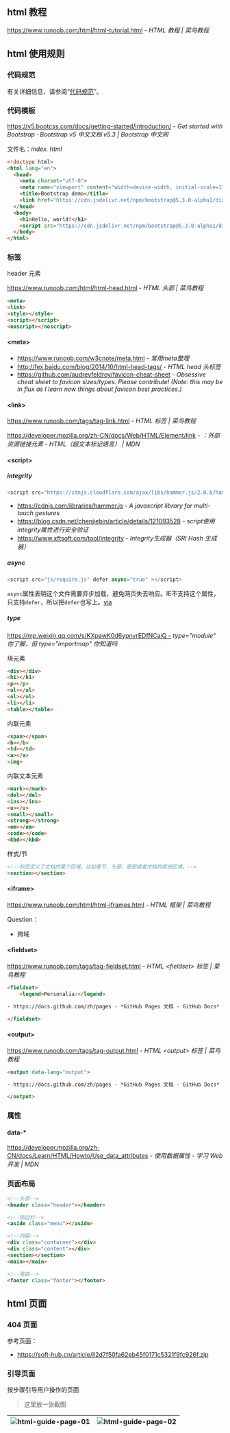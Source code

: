 ## html 教程

https://www.runoob.com/html/html-tutorial.html - *HTML 教程 | 菜鸟教程*

## html 使用规则

### 代码规范

有关详细信息，请参阅“[代码规范](front-end/README.md#代码规范)”。

### 代码模板

https://v5.bootcss.com/docs/getting-started/introduction/ - *Get started with Bootstrap · Bootstrap v5 中文文档 v5.3 | Bootstrap 中文网*

文件名：_index. html_

```html
<!doctype html>
<html lang="en">
  <head>
    <meta charset="utf-8">
    <meta name="viewport" content="width=device-width, initial-scale=1">
    <title>Bootstrap demo</title>
    <link href="https://cdn.jsdelivr.net/npm/bootstrap@5.3.0-alpha1/dist/css/bootstrap.min.css" rel="stylesheet" integrity="sha384-GLhlTQ8iRABdZLl6O3oVMWSktQOp6b7In1Zl3/Jr59b6EGGoI1aFkw7cmDA6j6gD" crossorigin="anonymous">
  </head>
  <body>
    <h1>Hello, world!</h1>
    <script src="https://cdn.jsdelivr.net/npm/bootstrap@5.3.0-alpha1/dist/js/bootstrap.bundle.min.js" integrity="sha384-/mhDoLbDldZc3qpsJHpLogda//BVZbgYuw6kof4u2FrCedxOtgRZDTHgHUhOCVim" crossorigin="anonymous"></script>
  </body>
</html>
```


### 标签

header 元素

https://www.runoob.com/html/html-head.html - *HTML 头部 | 菜鸟教程*

```html
<meta>
<link>
<style></style>
<script></script>
<noscript></noscript>
```

#### \<meta>

- https://www.runoob.com/w3cnote/meta.html - *常用meta整理* 
- http://fex.baidu.com/blog/2014/10/html-head-tags/ - *HTML head 头标签*
- https://github.com/audreyfeldroy/favicon-cheat-sheet - *Obsessive cheat sheet to favicon sizes/types. Please contribute! (Note: this may be in flux as I learn new things about favicon best practices.)*

#### \<link>

https://www.runoob.com/tags/tag-link.html - *HTML <link>标签 | 菜鸟教程*

https://developer.mozilla.org/zh-CN/docs/Web/HTML/Element/link - *<link>：外部资源链接元素 - HTML（超文本标记语言） | MDN*

#### \<script>

##### integrity

```javascript
<script src="https://cdnjs.cloudflare.com/ajax/libs/hammer.js/2.0.8/hammer.min.js" integrity="sha512-UXumZrZNiOwnTcZSHLOfcTs0aos2MzBWHXOHOuB0J/R44QB0dwY5JgfbvljXcklVf65Gc4El6RjZ+lnwd2az2g==" crossorigin="anonymous" referrerpolicy="no-referrer"></script>
```



- https://cdnjs.com/libraries/hammer.js - *A javascript library for multi-touch gestures*
- https://blog.csdn.net/chenjiebin/article/details/121093528 - *script使用integrity属性进行安全验证*
- https://www.xftsoft.com/tool/integrity - *Integrity生成器（SRI Hash 生成器）*

##### async

```javascript
<script src="js/require.js" defer async="true" ></script>
```

`async`属性表明这个文件需要异步加载，避免网页失去响应。IE不支持这个属性，只支持`defer`，所以把`defer`也写上。[via](https://www.ruanyifeng.com/blog/2012/11/require_js.html)

##### type

https://mp.weixin.qq.com/s/KXpawK0d6ypnyrEDfNCaiQ - *type="module" 你了解，但 type="importmap" 你知道吗*

块元素

```html
<div></div>
<h1></h1>
<p></p>
<ul></ul>
<ol></ol>
<li></li>
<table></table>
```



内联元素

```html
<span></span>
<b></b>
<td></td>
<a></a>
<img>
```



内联文本元素

```html
<mark></mark>
<del></del>
<ins></ins>
<u></u>
<small></small>
<strong></strong>
<em></em>
<code></code>
<kbd></kbd>
```



样式/节

```html
<!--标签定义了文档的某个区域。比如章节、头部、底部或者文档的其他区域。-->
<section></section>
```

#### \<iframe>

https://www.runoob.com/html/html-iframes.html - *HTML 框架 | 菜鸟教程*

Question：

- 跨域


#### \<fieldset>

https://www.runoob.com/tags/tag-fieldset.html - *HTML \<fieldset> 标签 | 菜鸟教程*

```html
<fieldset>
    <legend>Personalia:</legend>

- https://docs.github.com/zh/pages - *GitHub Pages 文档 - GitHub Docs*

</fieldset>
```


#### \<output>

https://www.runoob.com/tags/tag-output.html - *HTML \<output> 标签 | 菜鸟教程*

```html
<output data-lang="output">

- https://docs.github.com/zh/pages - *GitHub Pages 文档 - GitHub Docs*

</output>
```


### 属性

#### data-*

https://developer.mozilla.org/zh-CN/docs/Learn/HTML/Howto/Use_data_attributes - *使用数据属性 - 学习 Web 开发 | MDN*


### 页面布局

```html
<!--头部-->
<header class="header"></header>

<!--侧边栏-->
<aside class="menu"></aside>

<!--内容-->
<div class="container"></div>
<div class="content"></div>
<section></section>
<main></main>

<!--尾部-->
<footer class="footer"></footer>
```



## html 页面

### 404 页面

参考页面：

- https://soft-hub.cn/article/ll2d7f50fa62eb45f0171c5321f9fc926f.zip

### 引导页面

按步骤引导用户操作的页面

> 这里放一张截图

![html-guide-page-01](_images/html-guide-page-01.jpg)  | ![html-guide-page-02](_images/html-guide-page-02.jpg)
---|---
